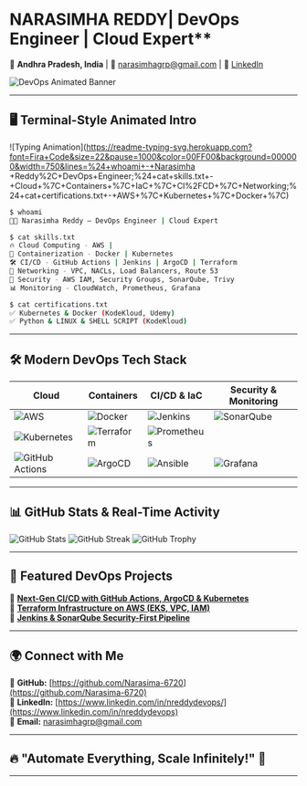 
# NARASIMHA REDDY| DevOps Engineer | Cloud  Expert**
📍 **Andhra Pradesh, India** | 📧 [narasimhagrp@gmail.com](narasimhagrp@gmail.com) | 🔗 [LinkedIn](https://www.linkedin.com/in/nreddydevops/)

![DevOps Animated Banner](https://github.com/TrinathLadi/TrinathLadi/blob/main/banner.gif)

---

## **🖥️ Terminal-Style Animated Intro**
![Typing Animation](https://readme-typing-svg.herokuapp.com?font=Fira+Code&size=22&pause=1000&color=00FF00&background=000000&width=750&lines=%24+whoami+-+Narasimha +Reddy%2C+DevOps+Engineer;%24+cat+skills.txt+-+Cloud+%7C+Containers+%7C+IaC+%7C+CI%2FCD+%7C+Networking;%24+cat+certifications.txt+-+AWS+%7C+Kubernetes+%7C+Docker+%7C)

```bash
$ whoami
👨‍💻 Narasimha Reddy – DevOps Engineer | Cloud Expert

$ cat skills.txt
🔥 Cloud Computing - AWS | 
🔧 Containerization - Docker | Kubernetes 
🛠️ CI/CD - GitHub Actions | Jenkins | ArgoCD | Terraform
📡 Networking - VPC, NACLs, Load Balancers, Route 53
🔐 Security - AWS IAM, Security Groups, SonarQube, Trivy
📊 Monitoring - CloudWatch, Prometheus, Grafana

$ cat certifications.txt
✅ Kubernetes & Docker (KodeKloud, Udemy)
✅ Python & LINUX & SHELL SCRIPT (KodeKloud)

```

---

## **🛠 Modern DevOps Tech Stack**

| **Cloud** | **Containers** | **CI/CD & IaC** | **Security & Monitoring** |  
|------------|------------------|----------------|--------------------|  
| ![AWS](https://img.shields.io/badge/AWS-232F3E?style=for-the-badge&logo=amazonaws&logoColor=white) | ![Docker](https://img.shields.io/badge/Docker-2496ED?style=for-the-badge&logo=docker&logoColor=white) | ![Jenkins](https://img.shields.io/badge/Jenkins-D24939?style=for-the-badge&logo=jenkins&logoColor=white) | ![SonarQube](https://img.shields.io/badge/SonarQube-4E9BCD?style=for-the-badge&logo=sonarqube&logoColor=white) |  
| ![Kubernetes](https://img.shields.io/badge/Kubernetes-326CE5?style=for-the-badge&logo=kubernetes&logoColor=white) | ![Terraform](https://img.shields.io/badge/Terraform-623CE4?style=for-the-badge&logo=terraform&logoColor=white) | ![Prometheus](https://img.shields.io/badge/Prometheus-E6522C?style=for-the-badge&logo=prometheus&logoColor=white) |  
| ![GitHub Actions](https://img.shields.io/badge/GitHub%20Actions-2088FF?style=for-the-badge&logo=github-actions&logoColor=white) | ![ArgoCD](https://img.shields.io/badge/ArgoCD-EB5E28?style=for-the-badge&logo=argo&logoColor=white) | ![Ansible](https://img.shields.io/badge/Ansible-EE0000?style=for-the-badge&logo=ansible&logoColor=white) | ![Grafana](https://img.shields.io/badge/Grafana-F46800?style=for-the-badge&logo=grafana&logoColor=white) |

---

## **📊 GitHub Stats & Real-Time Activity**
![GitHub Stats](https://github-readme-stats.vercel.app/api?username=Narasimhareddy&show_icons=true&theme=dark)
![GitHub Streak](https://github-readme-streak-stats.herokuapp.com/?user=Narasimhareddy&theme=dark)
![GitHub Trophy](https://github-profile-trophy.vercel.app/?username=Narasimhareddy&theme=dark)

---

## **🚀 Featured DevOps Projects**
🔹 [**Next-Gen CI/CD with GitHub Actions, ArgoCD & Kubernetes**](https://github.com/your-repo)  
🔹 [**Terraform Infrastructure on AWS (EKS, VPC, IAM)**](https://github.com/your-repo)  
🔹 [**Jenkins & SonarQube Security-First Pipeline**](https://github.com/your-repo)  

---

## **🌍 Connect with Me**
🌟 **GitHub:** [https://github.com/Narasima-6720](https://github.com/Narasima-6720)  
🔗 **LinkedIn:** [https://www.linkedin.com/in/nreddydevops/](https://www.linkedin.com/in/nreddydevops)  
📩 **Email:** [narasimhagrp@gmail.com](mailto:narasimhagrp@gmail.com)  

---

## **🔥 "Automate Everything, Scale Infinitely!" 🚀**  

---

